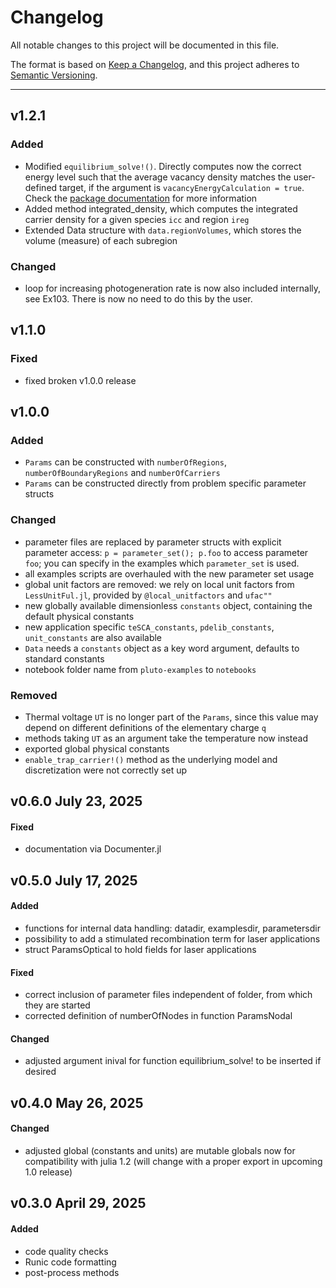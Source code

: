 # Changelog


All notable changes to this project will be documented in this file.

The format is based on [Keep a Changelog](https://keepachangelog.com/en/1.1.0/),
and this project adheres to [Semantic Versioning](https://semver.org/spec/v2.0.0.html).

-----------------------------------------------------------------------------------------------
## v1.2.1

### Added
  - Modified `equilibrium_solve!()`. Directly computes now the correct energy level such that the average vacancy density matches the user-defined target, if the argument is `vacancyEnergyCalculation = true`. Check the [package documentation](https://wias-pdelib.github.io/ChargeTransport.jl/stable/PSC/) for more information
  - Added method integrated_density, which computes the integrated carrier density for a given species `icc` and region `ireg`
  - Extended Data structure with `data.regionVolumes`, which stores the volume (measure) of each subregion

### Changed
  - loop for increasing photogeneration rate is now also included internally, see Ex103. There is now no need to do this by the user.

## v1.1.0

### Fixed
  - fixed broken v1.0.0 release

## v1.0.0

### Added
  - `Params` can be constructed with `numberOfRegions`, `numberOfBoundaryRegions` and `numberOfCarriers`
  - `Params` can be constructed directly from problem specific parameter structs

### Changed
  - parameter files are replaced by parameter structs with explicit parameter access: `p = parameter_set(); p.foo` to access parameter `foo`;
    you can specify in the examples which `parameter_set` is used.
  - all examples scripts are overhauled with the new parameter set usage
  - global unit factors are removed: we rely on local unit factors from `LessUnitFul.jl`, provided by `@local_unitfactors` and `ufac""`
  - new globally available dimensionless `constants` object, containing the default physical constants
  - new application specific `teSCA_constants`, `pdelib_constants`, `unit_constants` are also available
  - `Data` needs a `constants` object as a key word argument, defaults to standard constants
  - notebook folder name from `pluto-examples` to `notebooks`

### Removed
  - Thermal voltage `UT` is no longer part of the `Params`, since this value may depend on different definitions of the elementary charge `q`
  - methods taking `UT` as an argument take the temperature now instead
  - exported global physical constants
  - `enable_trap_carrier!()` method as the underlying model and discretization were not correctly set up

## v0.6.0 July 23, 2025

#### Fixed
  - documentation via Documenter.jl

## v0.5.0 July 17, 2025

#### Added
  - functions for internal data handling: datadir, examplesdir, parametersdir
  - possibility to add a stimulated recombination term for laser applications
  - struct ParamsOptical to hold fields for laser applications
#### Fixed
  - correct inclusion of parameter files independent of folder, from which they are started
  - corrected definition of numberOfNodes in function ParamsNodal
#### Changed
  - adjusted argument inival for function equilibrium_solve! to be inserted if desired

## v0.4.0 May 26, 2025

#### Changed
  - adjusted global (constants and units) are mutable globals now for compatibility with julia 1.2 (will change with a proper export in upcoming 1.0 release)


## v0.3.0 April 29, 2025

#### Added
  - code quality checks
  - Runic code formatting
  - post-process methods
